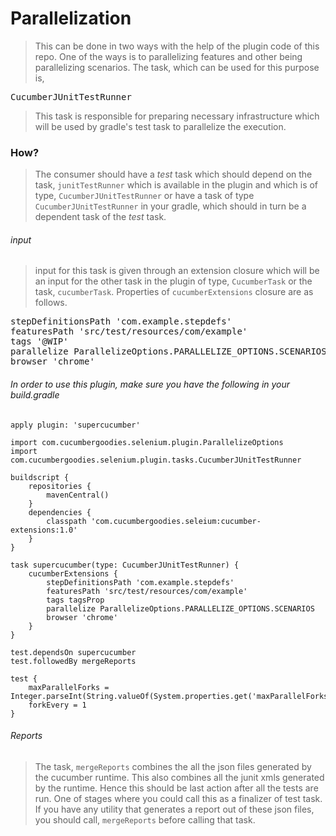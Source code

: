 <meta name='keywords' content='cucumber-extensions, cucumber scenario parallelization, cucumber feature parallelization, cucumber parallel scenario runner, cucumber parallel feature runner, speedup cucumber execution, supercucumber, running cucumber scenarios in parallel, running cucumber features in parallel, gradle plugin to run cucumber JVM scenarios or features in parallel'>
<!--
  Title: Parallelizing cucumber scenario execution
  Description: A Gradle plugin to help running cucumber scenarios or features in parallel.
  Author: Sreedhar Puttagunta
-->

# Parallelization
> This can be done in two ways with the help of the plugin code of this repo. One of the ways is to
parallelizing features and other being parallelizing scenarios. The task, which can be used for this
purpose is,
<pre>CucumberJUnitTestRunner</pre>
> This task is responsible for preparing necessary infrastructure which will be used by gradle's test
task to parallelize the execution.
### How?
> The consumer should have a *test* task which should depend on the task, `junitTestRunner`
which is available in the plugin and which is of type, `CucumberJUnitTestRunner` or have
a task of type `CucumberJUnitTestRunner` in your gradle, which should in turn be a
dependent task of the *test* task.
###### input
> input for this task is given through an extension closure which will be an input for the other task
in the plugin of type, `CucumberTask` or the task, `cucumberTask`. Properties of `cucumberExtensions`
closure are as follows.
<pre>
stepDefinitionsPath 'com.example.stepdefs'
featuresPath 'src/test/resources/com/example'
tags '@WIP'
parallelize ParallelizeOptions.PARALLELIZE_OPTIONS.SCENARIOS
browser 'chrome'
</pre>

###### In order to use this plugin, make sure you have the following in your build.gradle
```
apply plugin: 'supercucumber'

import com.cucumbergoodies.selenium.plugin.ParallelizeOptions
import com.cucumbergoodies.selenium.plugin.tasks.CucumberJUnitTestRunner

buildscript {
    repositories {
        mavenCentral()
    }
    dependencies {
        classpath 'com.cucumbergoodies.seleium:cucumber-extensions:1.0'
    }
}

task supercucumber(type: CucumberJUnitTestRunner) {
	cucumberExtensions {
		stepDefinitionsPath 'com.example.stepdefs'
		featuresPath 'src/test/resources/com/example'
		tags tagsProp
		parallelize ParallelizeOptions.PARALLELIZE_OPTIONS.SCENARIOS
		browser 'chrome'
	}
}

test.dependsOn supercucumber
test.followedBy mergeReports

test {
    maxParallelForks = Integer.parseInt(String.valueOf(System.properties.get('maxParallelForks')))
    forkEvery = 1
}
```
###### Reports
> The task, `mergeReports` combines the all the json files generated by the cucumber runtime. This
also combines all the junit xmls generated by the runtime. Hence this should be last action after
all the tests are run. One of stages where you could call this as a finalizer of test task. If you
have any utility that generates a report out of these json files, you should call, `mergeReports`
before calling that task.